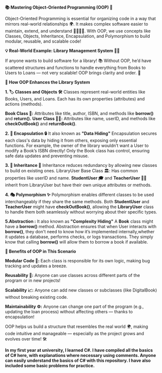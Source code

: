 **📚 Mastering Object-Oriented Programming (OOP) 🚀**

Object-Oriented Programming is essential for organizing code in a way that mirrors real-world relationships 🌍. It makes complex software easier to maintain, extend, and understand 👩‍💻👨‍💻. With OOP, we use concepts like Classes, Objects, Inheritance, Encapsulation, and Polymorphism to build modular, reusable, and scalable code!

**💡 Real-World Example: Library Management System 📖🏫**

If anyone wants to build software for a library! 📚 Without OOP, he’d have scattered structures and functions to handle everything from Books to Users to Loans — not very scalable! OOP brings clarity and order. 🧩

**🌟 How OOP Enhances the Library System**

**1. 🏷️ Classes and Objects 🛠️**
Classes represent real-world entities like Books, Users, and Loans. Each has its own properties (attributes) and actions (methods).

**Book Class 📘:** Attributes like title, author, ISBN, and methods like **borrow()** and **return().**
**User Class 🧑‍🏫:** Attributes like name, userID, and methods like **checkOutBook()** and **returnBook()**.

**2. 🔐 Encapsulation 🔒**
It also known as **"Data Hiding"** Encapsulation secures each class's data by hiding it from others, exposing only essential functions.
For example, the owner of the library wouldn’t want a User to modify a Book’s ISBN directly! Only the Book class has control, ensuring safe data updates and preventing misuse.

**3. 🧬 Inheritance 🔗**
Inheritance reduces redundancy by allowing new classes to build on existing ones.
LibraryUser Base Class 🏛️: Has common properties like userID and name.
**StudentUser 🎓** and **TeacherUser 🧑‍🏫** inherit from LibraryUser but have their own unique attributes or methods.

**4. 🎭 Polymorphism ✨**
Polymorphism enables different classes to be used interchangeably if they share the same methods.
Both **StudentUser** and **TeacherUser** might have **checkOutBook()**, allowing the **LibraryUser** class to handle them both seamlessly without worrying about their specific types.

**5.Abstraction :** It also known as **"Complexity Hiding"** A **Book** class might have a **borrow()** method. Abstraction ensures that when User interacts with **borrow()**, they don't need to know how it’s implemented internally,whether it updates a database, performs checks, or logs transactions. They simply know that calling **borrow()** will allow them to borrow a book if available.

**🌈 Benefits of OOP in This Scenario**

**Modular Code 🧩:** Each class is responsible for its own logic, making bug tracking and updates a breeze.

**Reusability 🔄:** Anyone can use classes across different parts of the program or in new projects!

**Scalability 📈:** Anyone can add new classes or subclasses (like DigitalBook) without breaking existing code.

**Maintainability ⚙️:** Anyone can change one part of the program (e.g., updating the loan process) without affecting others — thanks to encapsulation!


OOP helps us build a structure that resembles the real world 🌍, making code intuitive and manageable — especially as the project grows and evolves over time! 🛠️

__In my first year at university, I learned C#. I have compiled all the basics of C# here, with explanations where necessary using comments. Anyone can easily understand the basics of C# with this repository. I have also included some basic problems for practice.__

